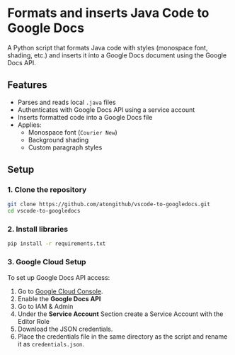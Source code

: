 # Formats and inserts Java Code to Google Docs 

A Python script that formats Java code with styles (monospace font, shading, etc.) and inserts it into a Google Docs document using the Google Docs API.

## Features

- Parses and reads local `.java` files
- Authenticates with Google Docs API using a service account
- Inserts formatted code into a Google Docs file
- Applies:
  - Monospace font (`Courier New`)
  - Background shading
  - Custom paragraph styles

## Setup

### 1. Clone the repository
```bash
git clone https://github.com/atongithub/vscode-to-googledocs.git
cd vscode-to-googledocs
```

### 2. Install libraries
```bash
pip install -r requirements.txt
```

### 3. Google Cloud Setup

To set up Google Docs API access:
1. Go to [Google Cloud Console](https://console.cloud.google.com/).
2. Enable the **Google Docs API**
3. Go to IAM & Admin
4. Under the **Service Account** Section create a Service Account with the Editor Role
5. Download the JSON credentials.
6. Place the credentials file in the same directory as the script and rename it as `credentials.json`.


